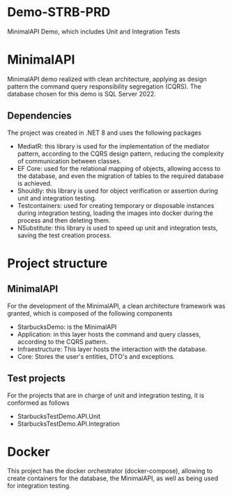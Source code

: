 # Demo-STRB-PRD
 MinimalAPI Demo, which includes Unit and Integration Tests

# MinimalAPI
MinimalAPI demo realized with clean architecture, applying as design pattern the command query responsibility segregation (CQRS). The database chosen for this demo is SQL Server 2022.

## Dependencies
The project was created in .NET 8 and uses the following packages
- MediatR: this library is used for the implementation of the mediator pattern, according to the CQRS design pattern, reducing the complexity of communication between classes.
- EF Core: used for the relational mapping of objects, allowing access to the database, and even the migration of tables to the required database is achieved.
- Shouldly: this library is used for object verification or assertion during unit and integration testing.
- Testcontainers: used for creating temporary or disposable instances during integration testing, loading the images into docker during the process and then deleting them. 
- NSubstitute: this library is used to speed up unit and integration tests, saving the test creation process. 

# Project structure

## MinimalAPI
For the development of the MinimalAPI, a clean architecture framework was granted, which is composed of the following components
- StarbucksDemo: is the MinimalAPI
- Application: in this layer hosts the command and query classes, according to the CQRS pattern.
- Infraestructure: This layer hosts the interaction with the database.
- Core: Stores the user's entities, DTO's and exceptions.

## Test projects
For the projects that are in charge of unit and integration testing, it is conformed as follows
- StarbucksTestDemo.API.Unit
- StarbucksTestDemo.API.Integration

# Docker
This project has the docker orchestrator (docker-compose), allowing to create containers for the database, the MinimalAPI, as well as being used for integration testing.
